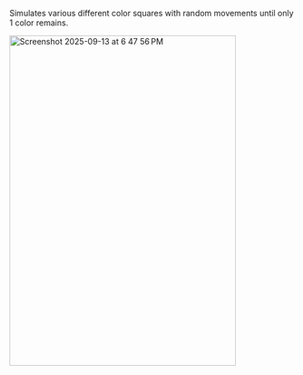 Simulates various different color squares with random movements until only 1 color remains.

<img width="399" height="582" alt="Screenshot 2025-09-13 at 6 47 56 PM" src="https://github.com/user-attachments/assets/f9469969-6750-4f17-8548-90052da7281d" />
